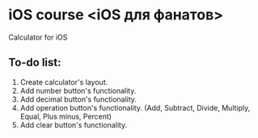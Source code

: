 #  iOS course <iOS для фанатов>
Calculator for iOS

##  To-do list:
1. Create calculator's layout.
2. Add number button's functionality.
3. Add decimal button's functionality.
4. Add operation button's functionality. (Add, Subtract, Divide, Multiply, Equal, Plus minus, Percent)
5. Add clear button's functionality.

